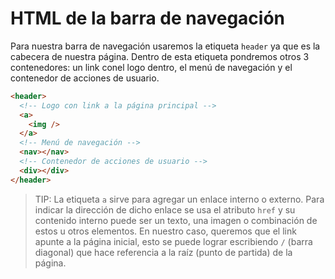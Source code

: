 # HTML de la barra de navegación

Para nuestra barra de navegación usaremos la etiqueta `header` ya que es la
cabecera de nuestra página. Dentro de esta etiqueta pondremos otros 3
contenedores: un link conel logo dentro, el menú de navegación y el contenedor
de acciones de usuario.

```html
<header>
  <!-- Logo con link a la página principal -->
  <a>
    <img />
  </a>
  <!-- Menú de navegación -->
  <nav></nav>
  <!-- Contenedor de acciones de usuario -->
  <div></div>
</header>
```

> TIP: La etiqueta `a` sirve para agregar un enlace interno o externo. Para
> indicar la dirección de dicho enlace se usa el atributo `href` y su contenido
> interno puede ser un texto, una imagen o combinación de estos u otros
> elementos. En nuestro caso, queremos que el link apunte a la página inicial,
> esto se puede lograr escribiendo `/` (barra diagonal) que hace referencia a la
> raíz (punto de partida) de la página.
